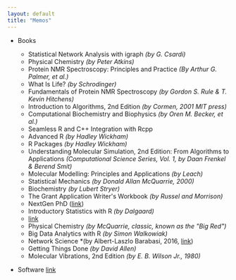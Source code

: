 ```yaml
---
layout: default
title: "Memos"
---
```


* Books
     - Statistical Network Analysis with igraph *(by G. Csardi)*
     - Physical Chemistry *(by Peter Atkins)*
     - Protein NMR Spectroscopy: Principles and Practice *(By Arthur G. Palmer, et al.)*
     - What Is Life? *(by Schrodinger)*
     - Fundamentals of Protein NMR Spectroscopy *(by Gordon S. Rule & T. Kevin Hitchens)*
     - Introduction to Algorithms, 2nd Edition *(by Cormen, 2001 MIT press)*
     - Computational Biochemistry and Biophysics *(by Oren M. Becker, et al.)*
     - Seamless R and C++ Integration with Rcpp
     - Advanced R *(by Hadley Wickham)*
     - R Packages *(by Hadley Wickham)*
     - Understanding Molecular Simulation, 2nd Edition: From Algorithms to Applications *(Computational Science Series, Vol. 1, by Daan Frenkel & Berend Smit)*
     - Molecular Modelling: Principles and Applications *(by Leach)*
     - Statistical Mechanics *(by Donald Allan McQuarrie, 2000)*
     - Biochemistry *(by Lubert Stryer)*
     - The Grant Application Writer's Workbook *(by Russel and Morrison)*
     - NextGen PhD ([link](http://www.hup.harvard.edu/catalog.php?isbn=9780674504653))
     - Introductory Statistics with R *(by Dalgaard)*
     - [link](https://www.nap.edu/catalog/21896/fostering-integrity-in-research)
     - Physical Chemistry *(by McQuarrie, classic, known as the "Big Red")*
     - Big Data Analytics with R *(by Simon Walkowiak)*
     - Network Science *(by Albert-Laszlo Barabasi, 2016, [link](http://networksciencebook.com/0#introduction0))
     - Getting Things Done *(by David Allen)*
     - Molecular Vibrations, 2nd Edition *(by E. B. Wilson Jr., 1980)*

* Software [link](software.html)
